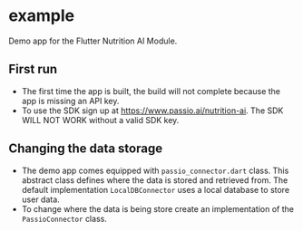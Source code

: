 # example

Demo app for the Flutter Nutrition AI Module.

## First run

* The first time the app is built, the build will not complete because the app is missing an API key.
* To use the SDK sign up at https://www.passio.ai/nutrition-ai. The SDK WILL NOT WORK without a valid SDK key.

## Changing the data storage

* The demo app comes equipped with ```passio_connector.dart``` class. This abstract class defines where the data is stored and retrieved from. The default implementation ```LocalDBConnector``` uses a local database to store user data.
* To change where the data is being store create an implementation of the ```PassioConnector``` class.